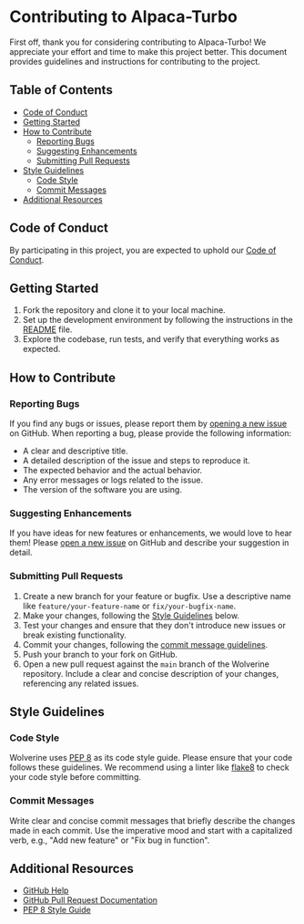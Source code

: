 # Contributing to Alpaca-Turbo

First off, thank you for considering contributing to Alpaca-Turbo! We appreciate your effort and time to make this project better. This document provides guidelines and instructions for contributing to the project.

## Table of Contents

- [Code of Conduct](#code-of-conduct)
- [Getting Started](#getting-started)
- [How to Contribute](#how-to-contribute)
  - [Reporting Bugs](#reporting-bugs)
  - [Suggesting Enhancements](#suggesting-enhancements)
  - [Submitting Pull Requests](#submitting-pull-requests)
- [Style Guidelines](#style-guidelines)
  - [Code Style](#code-style)
  - [Commit Messages](#commit-messages)
- [Additional Resources](#additional-resources)

## Code of Conduct

By participating in this project, you are expected to uphold our [Code of Conduct](../CODE_OF_CONDUCT.md).

## Getting Started

1. Fork the repository and clone it to your local machine.
2. Set up the development environment by following the instructions in the [README](../README.md) file.
3. Explore the codebase, run tests, and verify that everything works as expected.

## How to Contribute

### Reporting Bugs

If you find any bugs or issues, please report them by [opening a new issue](https://github.com/ViperX7/Alpaca-Turbo/issues/new) on GitHub. When reporting a bug, please provide the following information:

- A clear and descriptive title.
- A detailed description of the issue and steps to reproduce it.
- The expected behavior and the actual behavior.
- Any error messages or logs related to the issue.
- The version of the software you are using.

### Suggesting Enhancements

If you have ideas for new features or enhancements, we would love to hear them! Please [open a new issue](https://github.com/ViperX7/Alpaca-Turbo/issues/new) on GitHub and describe your suggestion in detail.

### Submitting Pull Requests

1. Create a new branch for your feature or bugfix. Use a descriptive name like `feature/your-feature-name` or `fix/your-bugfix-name`.
2. Make your changes, following the [Style Guidelines](#style-guidelines) below.
3. Test your changes and ensure that they don't introduce new issues or break existing functionality.
4. Commit your changes, following the [commit message guidelines](#commit-messages).
5. Push your branch to your fork on GitHub.
6. Open a new pull request against the `main` branch of the Wolverine repository. Include a clear and concise description of your changes, referencing any related issues.

## Style Guidelines

### Code Style

Wolverine uses [PEP 8](https://www.python.org/dev/peps/pep-0008/) as its code style guide. Please ensure that your code follows these guidelines. We recommend using a linter like [flake8](https://flake8.pycqa.org/en/latest/) to check your code style before committing.

### Commit Messages

Write clear and concise commit messages that briefly describe the changes made in each commit. Use the imperative mood and start with a capitalized verb, e.g., "Add new feature" or "Fix bug in function".

## Additional Resources

- [GitHub Help](https://help.github.com/)
- [GitHub Pull Request Documentation](https://docs.github.com/en/github/collaborating-with-issues-and-pull-requests)
- [PEP 8 Style Guide](https://www.python.org/dev/peps/pep-0008/)
